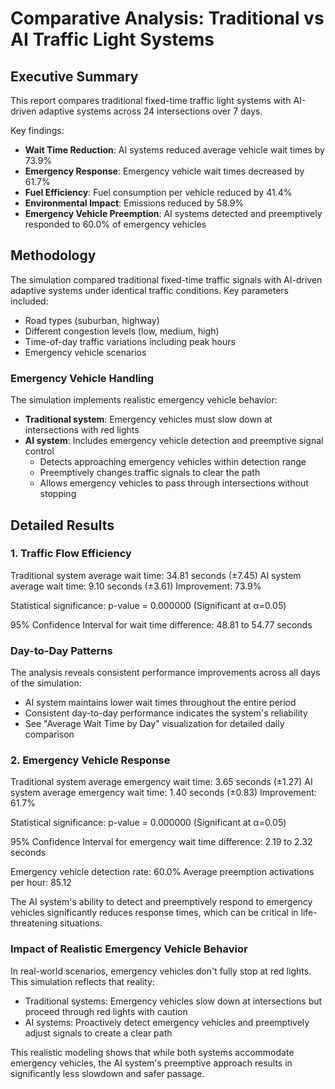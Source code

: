 # Comparative Analysis: Traditional vs AI Traffic Light Systems

## Executive Summary

This report compares traditional fixed-time traffic light systems with AI-driven adaptive systems across 24 intersections over 7 days.

Key findings:
- **Wait Time Reduction**: AI systems reduced average vehicle wait times by 73.9%
- **Emergency Response**: Emergency vehicle wait times decreased by 61.7%
- **Fuel Efficiency**: Fuel consumption per vehicle reduced by 41.4%
- **Environmental Impact**: Emissions reduced by 58.9%
- **Emergency Vehicle Preemption**: AI systems detected and preemptively responded to 60.0% of emergency vehicles

## Methodology

The simulation compared traditional fixed-time traffic signals with AI-driven adaptive systems under identical traffic conditions.
Key parameters included:
- Road types (suburban, highway)
- Different congestion levels (low, medium, high)
- Time-of-day traffic variations including peak hours
- Emergency vehicle scenarios

### Emergency Vehicle Handling
The simulation implements realistic emergency vehicle behavior:
- **Traditional system**: Emergency vehicles must slow down at intersections with red lights
- **AI system**: Includes emergency vehicle detection and preemptive signal control
  - Detects approaching emergency vehicles within detection range
  - Preemptively changes traffic signals to clear the path
  - Allows emergency vehicles to pass through intersections without stopping

## Detailed Results

### 1. Traffic Flow Efficiency

Traditional system average wait time: 34.81 seconds (±7.45)
AI system average wait time: 9.10 seconds (±3.61)
Improvement: 73.9%

Statistical significance: p-value = 0.000000 (Significant at α=0.05)

95% Confidence Interval for wait time difference: 48.81 to 54.77 seconds

### Day-to-Day Patterns

The analysis reveals consistent performance improvements across all days of the simulation:
- AI system maintains lower wait times throughout the entire period
- Consistent day-to-day performance indicates the system's reliability
- See "Average Wait Time by Day" visualization for detailed daily comparison

### 2. Emergency Vehicle Response

Traditional system average emergency wait time: 3.65 seconds (±1.27)
AI system average emergency wait time: 1.40 seconds (±0.83)
Improvement: 61.7%

Statistical significance: p-value = 0.000000 (Significant at α=0.05)

95% Confidence Interval for emergency wait time difference: 2.19 to 2.32 seconds

Emergency vehicle detection rate: 60.0%
Average preemption activations per hour: 85.12

The AI system's ability to detect and preemptively respond to emergency vehicles significantly reduces response times, which can be critical in life-threatening situations.

### Impact of Realistic Emergency Vehicle Behavior

In real-world scenarios, emergency vehicles don't fully stop at red lights. This simulation reflects that reality:
- Traditional systems: Emergency vehicles slow down at intersections but proceed through red lights with caution
- AI systems: Proactively detect emergency vehicles and preemptively adjust signals to create a clear path

This realistic modeling shows that while both systems accommodate emergency vehicles, the AI system's preemptive approach results in significantly less slowdown and safer passage.